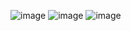 ![image](https://user-images.githubusercontent.com/57319180/207212022-abad664e-d49b-4572-9bbf-b6e204237db0.png)
![image](https://user-images.githubusercontent.com/57319180/207212047-62aa1a3f-8f92-4147-a16e-74d8f2eddb18.png)
![image](https://user-images.githubusercontent.com/57319180/207212065-197eea58-55b3-492a-872e-fa3c95915a6f.png)
